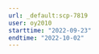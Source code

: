```yaml
---
url: _default:scp-7819
user: oy2010
starttime: "2022-09-23"
endtime: "2022-10-02"
---
```

<reserve />
